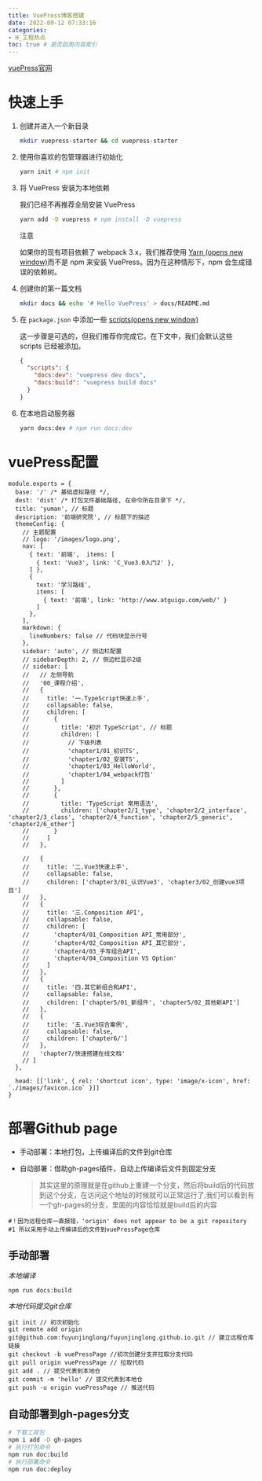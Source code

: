 ```yaml
---
title: VuePress博客搭建
date: 2022-09-12 07:33:16
categories:
- H_工程热点
toc: true # 是否启用内容索引
---
```


[vuePress官网](https://www.vuepress.cn/guide/)

# 快速上手

1. 创建并进入一个新目录

   ```bash
   mkdir vuepress-starter && cd vuepress-starter
   ```

2. 使用你喜欢的包管理器进行初始化

   ```bash
   yarn init # npm init
   ```

3. 将 VuePress 安装为本地依赖

   我们已经不再推荐全局安装 VuePress

   ```bash
   yarn add -D vuepress # npm install -D vuepress
   ```

   注意

   如果你的现有项目依赖了 webpack 3.x，我们推荐使用 [Yarn (opens new window)](https://classic.yarnpkg.com/zh-Hans/)而不是 npm 来安装 VuePress。因为在这种情形下，npm 会生成错误的依赖树。

4. 创建你的第一篇文档

   ```bash
   mkdir docs && echo '# Hello VuePress' > docs/README.md
   ```

5. 在 `package.json` 中添加一些 [scripts(opens new window)](https://classic.yarnpkg.com/zh-Hans/docs/package-json#toc-scripts)

   这一步骤是可选的，但我们推荐你完成它。在下文中，我们会默认这些 scripts 已经被添加。

   ```json
   {
     "scripts": {
       "docs:dev": "vuepress dev docs",
       "docs:build": "vuepress build docs"
     }
   }
   ```

6. 在本地启动服务器

   ```bash
   yarn docs:dev # npm run docs:dev
   ```

# vuePress配置

```
module.exports = {
  base: '/' /* 基础虚拟路径 */,
  dest: 'dist' /* 打包文件基础路径, 在命令所在目录下 */,
  title: 'yuman', // 标题
  description: '前端研究院', // 标题下的描述
  themeConfig: {
    // 主题配置
    // logo: '/images/logo.png',
    nav: [
      { text: '前端',  items: [
        { text: 'Vue3', link: 'C_Vue3.0入门2' },
      ] },
      {
        text: '学习路线',
        items: [
          { text: '前端', link: 'http://www.atguigu.com/web/' }
        ]
      },
    ],
    markdown: {
      lineNumbers: false // 代码块显示行号
    },
    sidebar: 'auto', // 侧边栏配置
    // sidebarDepth: 2, // 侧边栏显示2级
    // sidebar: [
    //   // 左侧导航
    //   '00_课程介绍',
    //   {
    //     title: '一.TypeScript快速上手',
    //     collapsable: false,
    //     children: [
    //       {
    //         title: '初识 TypeScript', // 标题
    //         children: [
    //           // 下级列表
    //           'chapter1/01_初识TS',
    //           'chapter1/02_安装TS',
    //           'chapter1/03_HelloWorld',
    //           'chapter1/04_webpack打包'
    //         ]
    //       },
    //       {
    //         title: 'TypeScript 常用语法',
    //         children: ['chapter2/1_type', 'chapter2/2_interface', 'chapter2/3_class', 'chapter2/4_function', 'chapter2/5_generic', 'chapter2/6_other']
    //       }
    //     ]
    //   },

    //   {
    //     title: '二.Vue3快速上手',
    //     collapsable: false,
    //     children: ['chapter3/01_认识Vue3', 'chapter3/02_创建vue3项目']
    //   },
    //   {
    //     title: '三.Composition API',
    //     collapsable: false,
    //     children: [
    //       'chapter4/01_Composition API_常用部分',
    //       'chapter4/02_Composition API_其它部分',
    //       'chapter4/03_手写组合API',
    //       'chapter4/04_Composition VS Option'
    //     ]
    //   },
    //   {
    //     title: '四.其它新组合和API',
    //     collapsable: false,
    //     children: ['chapter5/01_新组件', 'chapter5/02_其他新API']
    //   },
    //   {
    //     title: '五.Vue3综合案例',
    //     collapsable: false,
    //     children: ['chapter6/']
    //   },
    //   'chapter7/快速搭建在线文档'
    // ]
  },

  head: [['link', { rel: 'shortcut icon', type: 'image/x-icon', href: `./images/favicon.ico` }]]
}

```

# 部署Github page

- 手动部署：本地打包，上传编译后的文件到git仓库

- 自动部署：借助gh-pages插件，自动上传编译后文件到固定分支

  > 其实这里的原理就是在github上重建一个分支，然后将build后的代码放到这个分支，在访问这个地址的时候就可以正常运行了,我们可以看到有一个gh-pages的分支，里面的内容恰恰就是build后的内容

```
#！因为远程仓库一直报错，'origin' does not appear to be a git repository
#1 所以采用手动上传编译后的文件到vuePressPage仓库
```

## **手动部署**

*本地编译*

```
npm run docs:build
```

*本地代码提交git仓库*

```
git init // 初次初始化
git remote add origin git@github.com:fuyunjinglong/fuyunjinglong.github.io.git // 建立远程仓库链接
git checkout -b vuePressPage //初次创建分支并拉取分支代码
git pull origin vuePressPage // 拉取代码
git add . // 提交代表到本地仓
git commit -m 'hello' // 提交代表到本地仓
git push -u origin vuePressPage // 推送代码
```

## **自动部署到gh-pages分支**

```bash
# 下载工具包
npm i add -D gh-pages
# 执行打包命令
npm run doc:build
# 执行部署命令
npm run doc:deploy
```